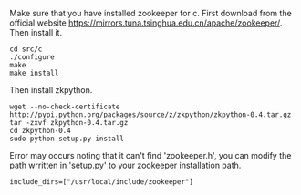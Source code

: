 Make sure that you have installed zookeeper for c.
First download from the official website https://mirrors.tuna.tsinghua.edu.cn/apache/zookeeper/. Then install it.
```
cd src/c
./configure
make
make install
```

Then install zkpython.
```
wget --no-check-certificate http://pypi.python.org/packages/source/z/zkpython/zkpython-0.4.tar.gz
tar -zxvf zkpython-0.4.tar.gz
cd zkpython-0.4
sudo python setup.py install
```
Error may occurs noting that it can't find 'zookeeper.h',
you can modify the path wrritten in 'setup.py' to your zookeeper installation path.
```
include_dirs=["/usr/local/include/zookeeper"]
```
